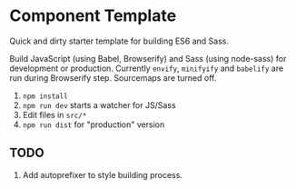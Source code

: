 # Component Template

Quick and dirty starter template for building ES6 and Sass.

Build JavaScript (using Babel, Browserify) and Sass (using node-sass) for development or production.
Currently `envify`, `minifyify` and `babelify` are run during Browserify step. Sourcemaps are turned off.

1. `npm install`
1. `npm run dev` starts a watcher for JS/Sass
1. Edit files in `src/*`
1. `npm run dist` for "production" version

## TODO

1. Add autoprefixer to style building process.
